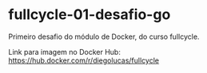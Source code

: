 # fullcycle-01-desafio-go
Primeiro desafio do módulo de Docker, do curso fullcycle.

Link para imagem no Docker Hub:
https://hub.docker.com/r/diegolucas/fullcycle
